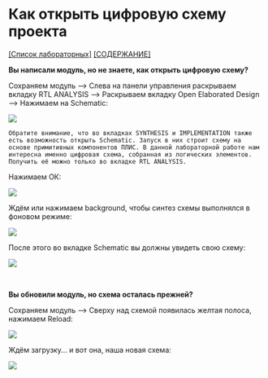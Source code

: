# Как открыть цифровую схему проекта

[\[Список лабораторных\]](../../Labs/README.md) [\[СОДЕРЖАНИЕ\]](../../README.md)

**Вы написали модуль, но не знаете, как открыть цифровую схему?**

Сохраняем модуль –> Слева на панели управления раскрываем вкладку RTL ANALYSIS –> Раскрываем вкладку Open Elaborated Design –> Нажимаем на Schematic:

![](../../../technical/Labs/Pic/open_schematic_1.png)

`Обратите внимание, что во вкладках SYNTHESIS и IMPLEMENTATION также есть возможность открыть Schematic. Запуск в них строит схему на основе примитивных компонентов ПЛИС. В данной лабораторной работе нам интересна именно цифровая схема, собранная из логических элементов. Получить её можно только во вкладке RTL ANALYSIS.`

Нажимаем ОК:

![](../../../technical/Labs/Pic/open_schematic_2.png)

Ждём или нажимаем background, чтобы синтез схемы выполнялся в фоновом режиме:

![](../../../technical/Labs/Pic/open_schematic_3.png)

После этого во вкладке Schematic вы должны увидеть свою схему:

![](../../../technical/Labs/Pic/open_schematic_6.png)

<br>

**Вы обновили модуль, но схема осталась прежней?**

Сохраняем модуль –> Сверху над схемой появилась желтая полоса, нажимаем Reload:

![](../../../technical/Labs/Pic/open_schematic_4.png)

Ждём загрузку... и вот она, наша новая схема:

![](../../../technical/Labs/Pic/open_schematic_5.png)